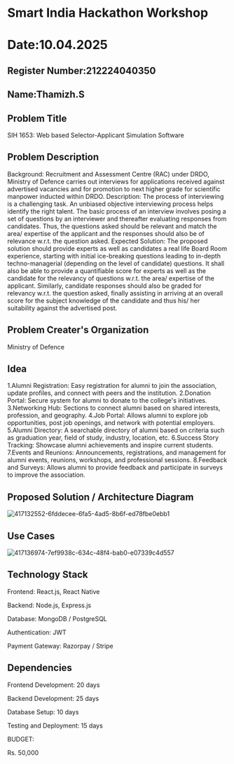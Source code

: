 # Smart India Hackathon Workshop
# Date:10.04.2025
## Register Number:212224040350
## Name:Thamizh.S
## Problem Title
SIH 1653: Web based Selector-Applicant Simulation Software
## Problem Description
Background: Recruitment and Assessment Centre (RAC) under DRDO, Ministry of Defence carries out interviews for applications received against advertised vacancies and for promotion to next higher grade for scientific manpower inducted within DRDO. Description: The process of interviewing is a challenging task. An unbiased objective interviewing process helps identify the right talent. The basic process of an interview involves posing a set of questions by an interviewer and thereafter evaluating responses from candidates. Thus, the questions asked should be relevant and match the area/ expertise of the applicant and the responses should also be of relevance w.r.t. the question asked. Expected Solution: The proposed solution should provide experts as well as candidates a real life Board Room experience, starting with initial ice-breaking questions leading to in-depth techno-managerial (depending on the level of candidate) questions. It shall also be able to provide a quantifiable score for experts as well as the candidate for the relevancy of questions w.r.t. the area/ expertise of the applicant. Similarly, candidate responses should also be graded for relevancy w.r.t. the question asked, finally assisting in arriving at an overall score for the subject knowledge of the candidate and thus his/ her suitability against the advertised post.

## Problem Creater's Organization
Ministry of Defence

## Idea
1.Alumni Registration: Easy registration for alumni to join the association, update profiles, and connect with peers and the institution. 2.Donation Portal: Secure system for alumni to donate to the college's initiatives. 3.Networking Hub: Sections to connect alumni based on shared interests, profession, and geography. 4.Job Portal: Allows alumni to explore job opportunities, post job openings, and network with potential employers. 5.Alumni Directory: A searchable directory of alumni based on criteria such as graduation year, field of study, industry, location, etc. 6.Success Story Tracking: Showcase alumni achievements and inspire current students. 7.Events and Reunions: Announcements, registrations, and management for alumni events, reunions, workshops, and professional sessions. 8.Feedback and Surveys: Allows alumni to provide feedback and participate in surveys to improve the association.


## Proposed Solution / Architecture Diagram

![417132552-6fddecee-6fa5-4ad5-8b6f-ed78fbe0ebb1](https://github.com/user-attachments/assets/ea3fa1f7-fa83-43a4-82f4-8bcc8bf365d9)

## Use Cases

![417136974-7ef9938c-634c-48f4-bab0-e07339c4d557](https://github.com/user-attachments/assets/99b6e9c5-00cf-4e92-acb0-3a52cd7ea887)

## Technology Stack
Frontend: React.js, React Native

Backend: Node.js, Express.js

Database: MongoDB / PostgreSQL

Authentication: JWT

Payment Gateway: Razorpay / Stripe

## Dependencies
Frontend Development: 20 days

Backend Development: 25 days

Database Setup: 10 days

Testing and Deployment: 15 days

BUDGET:

Rs. 50,000
